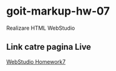 # goit-markup-hw-07

Realizare HTML WebStudio

## Link catre pagina Live

[WebStudio Homework7](https://github.com/Loredana-Lungu/goit-markup-hw-07.git)
